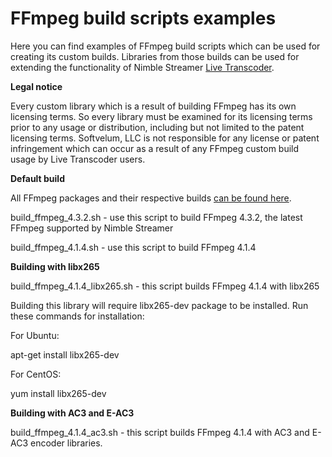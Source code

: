 # FFmpeg build scripts examples

Here you can find examples of FFmpeg build scripts which can be used for creating its custom builds. Libraries from those builds can be used for extending the functionality of Nimble Streamer [Live Transcoder](https://softvelum.com/transcoder/).

**Legal notice**

Every custom library which is a result of building FFmpeg has its own licensing terms. So every library must be examined for its licensing terms prior to any usage or distribution, including but not limited to the patent licensing terms. Softvelum, LLC is not responsible for any license or patent infringement which can occur as a result of any FFmpeg custom build usage by Live Transcoder users.

**Default build**

All FFmpeg packages and their respective builds [can be found here](http://nimblestreamer.com/sources/ffmpeg/).

build_ffmpeg_4.3.2.sh  - use this script to build FFmpeg 4.3.2, the latest FFmpeg supported by Nimble Streamer

build_ffmpeg_4.1.4.sh  - use this script to build FFmpeg 4.1.4


**Building with libx265**

build_ffmpeg_4.1.4_libx265.sh - this script builds FFmpeg 4.1.4 with libx265

Building this library will require libx265-dev package to be installed. Run these commands for installation:

For Ubuntu:

apt-get install libx265-dev

For CentOS:

yum install libx265-dev


**Building with AC3 and E-AC3**

build_ffmpeg_4.1.4_ac3.sh - this script builds FFmpeg 4.1.4 with AC3 and E-AC3 encoder libraries.
